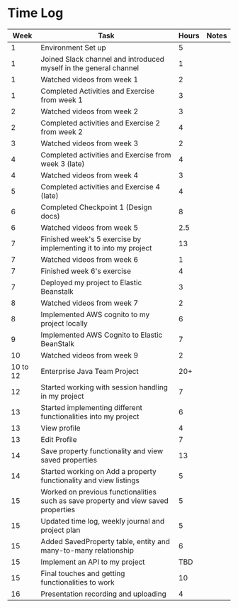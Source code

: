 # Time Log

| Week     | Task                                                                               | Hours | Notes |
|----------|------------------------------------------------------------------------------------|-------|-------|
| 1        | Environment Set up                                                                 | 5     |       |
| 1        | Joined Slack channel and introduced myself in the general channel                  | 1     |       |
| 1        | Watched videos from week 1                                                         | 2     |       |
| 1        | Completed Activities and Exercise from week 1                                      | 3     |       |
| 2        | Watched videos from week 2                                                         | 3     |       |
| 2        | Completed activities and Exercise 2 from week 2                                    | 4     |       |
| 3        | Watched videos from week 3                                                         | 2     |       |
| 4        | Completed activities and Exercise from week 3 (late)                               | 4     |       |
| 4        | Watched videos from week 4                                                         | 3     |       |
| 5        | Completed activities and Exercise 4 (late)                                         | 4     |       |
| 6        | Completed Checkpoint 1 (Design docs)                                               | 8     |       |
| 6        | Watched videos from week 5                                                         | 2.5   |       |
| 7        | Finished week's 5 exercise by implementing it to into my project                   | 13    |       |
| 7        | Watched videos from week 6                                                         | 1     |       |
| 7        | Finished week 6's exercise                                                         | 4     |       |
| 7        | Deployed my project to Elastic Beanstalk                                           | 3     |       |
| 8        | Watched videos from week 7                                                         | 2     |       |
| 8        | Implemented AWS cognito to my project locally                                      | 6     |       |
| 9        | Implemented AWS Cognito to Elastic BeanStalk                                       | 7     |       |
| 10       | Watched videos from week 9                                                         | 2     |       |
| 10 to 12 | Enterprise Java Team Project                                                       | 20+   |       |
| 12       | Started working with session handling in my project                                | 7     |       |
| 13       | Started implementing different functionalities into my project                     | 6     |       |
| 13       | View profile                                                                       | 4     |       |
| 13       | Edit Profile                                                                       | 7     |       |
| 14       | Save property functionality and view saved properties                              | 13    |       |
| 14       | Started working on Add a property functionality and view listings                  | 5     |       |
| 15       | Worked on previous functionalities such as save property and view saved properties | 5     |       |
| 15       | Updated time log, weekly journal and project plan                                  | 5     |       |
| 15       | Added SavedProperty table, entity and many-to-many relationship                    | 6     |       |
| 15       | Implement an API to my project                                                     | TBD   |       |
| 15       | Final touches and getting functionalities to work                                  | 10    |       |
| 16       | Presentation recording and uploading                                               | 4     |       |

